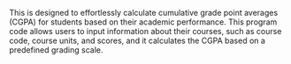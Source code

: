 This is designed to effortlessly calculate cumulative grade point averages (CGPA) for students based on their academic performance. This program code allows users to input information about their courses, such as course code, course units, and scores, and it calculates the CGPA based on a predefined grading scale.
